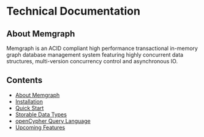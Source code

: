 # Technical Documentation

## About Memgraph

Memgraph is an ACID compliant high performance transactional in-memory graph
database management system featuring highly concurrent
data structures, multi-version concurrency control and asynchronous IO.

## Contents

  * [About Memgraph](#about-memgraph)
  * [Installation](installation.md)
  * [Quick Start](quick-start.md)
  * [Storable Data Types](data-types.md)
  * [openCypher Query Language](open-cypher.md)
  * [Upcoming Features](upcoming-features.md)

